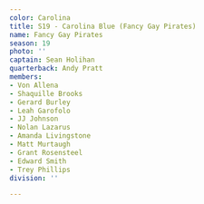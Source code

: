 ```yaml
---
color: Carolina
title: S19 - Carolina Blue (Fancy Gay Pirates)
name: Fancy Gay Pirates
season: 19
photo: ''
captain: Sean Holihan
quarterback: Andy Pratt
members:
- Von Allena
- Shaquille Brooks
- Gerard Burley
- Leah Garofolo
- JJ Johnson
- Nolan Lazarus
- Amanda Livingstone
- Matt Murtaugh
- Grant Rosensteel
- Edward Smith
- Trey Phillips
division: ''

---
```

